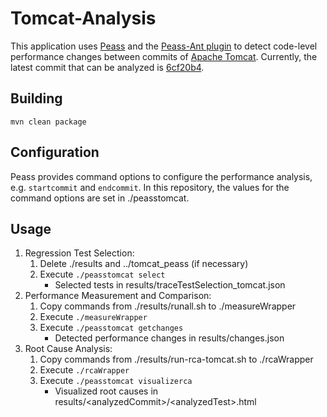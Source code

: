 # Tomcat-Analysis

This application uses [Peass](https://github.com/DaGeRe/peass) and the [Peass-Ant plugin](https://github.com/stro18/peass-ant) to detect code-level performance 
changes between commits of [Apache Tomcat](https://github.com/apache/tomcat). Currently, the latest commit that can be analyzed is 
[6cf20b4](https://github.com/stro18/tomcat/commit/6cf20b4a83f1e5b2ae86525b6b96389e801776b2).

## Building

    mvn clean package  

## Configuration

Peass provides command options to configure the performance analysis, e.g. `startcommit` and `endcommit`. In this repository, the values for the command options are set in ./peasstomcat.

## Usage

1. Regression Test Selection:
   1. Delete ./results and ../tomcat_peass (if necessary)
   2. Execute `./peasstomcat select`
      - Selected tests in results/traceTestSelection_tomcat.json
2. Performance Measurement and Comparison:
   1. Copy commands from ./results/runall.sh to ./measureWrapper
   2. Execute `./measureWrapper`
   3. Execute `./peasstomcat getchanges`
      - Detected performance changes in results/changes.json
3. Root Cause Analysis:
   1. Copy commands from ./results/run-rca-tomcat.sh to ./rcaWrapper
   2. Execute `./rcaWrapper`
   3. Execute `./peasstomcat visualizerca`
      - Visualized root causes in results/\<analyzedCommit\>/\<analyzedTest>.html
